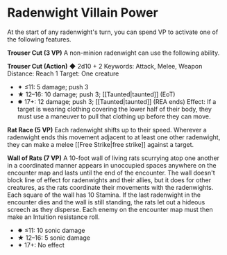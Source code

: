 # Radenwight Villain Power

At the start of any radenwight's turn, you can spend VP to activate one of the following features.

**Trouser Cut (3 VP)** A non-minion radenwight can use the following ability.

**Trouser Cut (Action)** ◆ 2d10 + 2 Keywords: Attack, Melee, Weapon Distance: Reach 1 Target: One creature

- ✦ ≤11: 5 damage; push 3
- ★ 12–16: 10 damage; push 3; [[Taunted|taunted]] (EoT)
- ✸ 17+: 12 damage; push 3; [[Taunted|taunted]] (REA ends) Effect: If a target is wearing clothing covering the lower half of their body, they must use a maneuver to pull that clothing up before they can move.

**Rat Race (5 VP)** Each radenwight shifts up to their speed. Wherever a radenwight ends this movement adjacent to at least one other radenwight, they can make a melee [[Free Strike|free strike]] against a target.

**Wall of Rats (7 VP)** A 10-foot wall of living rats scurrying atop one another in a coordinated manner appears in unoccupied spaces anywhere on the encounter map and lasts until the end of the encounter. The wall doesn't block line of effect for radenwights and their allies, but it does for other creatures, as the rats coordinate their movements with the radenwights. Each square of the wall has 10 Stamina. If the last radenwight in the encounter dies and the wall is still standing, the rats let out a hideous screech as they disperse. Each enemy on the encounter map must then make an Intuition resistance roll.

- ✸ ≤11: 10 sonic damage
- ★ 12–16: 5 sonic damage
- ✦ 17+: No effect
